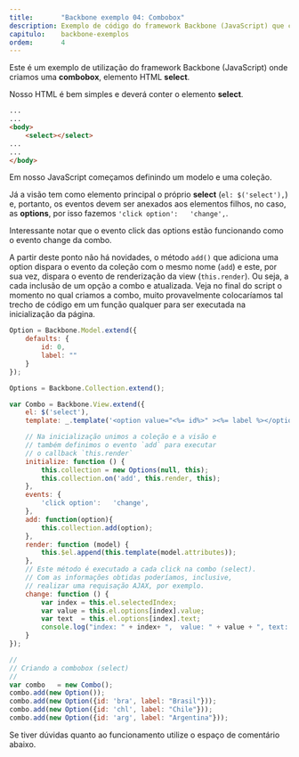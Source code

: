 ```yaml
---
title:       "Backbone exemplo 04: Combobox"
description: Exemplo de código do framework Backbone (JavaScript) que cria  uma combobox (o elemento select da HTML)
capitulo:    backbone-exemplos
ordem:       4
---
```


Este é um exemplo de utilização do framework Backbone (JavaScript) onde criamos uma __combobox__, elemento HTML 
__select__.

Nosso HTML é bem simples e deverá conter o elemento __select__.

```html
...
...
<body>
    <select></select>
...
...
</body>
```

Em nosso JavaScript começamos definindo um modelo e uma coleção.

Já a visão tem como elemento principal o próprio __select__ (`el: $('select'),`) e, portanto, os eventos devem ser 
anexados aos elementos filhos, no caso, as __options__, por isso fazemos `'click option':   'change',`.

Interessante notar que o evento click das options estão funcionando como o evento change da combo.

A partir deste ponto não há novidades, o método `add()` que adiciona uma option dispara o evento da coleção 
com o mesmo nome (`add`) e este, por sua vez, dispara o evento de renderização da view (`this.render`). Ou seja, a cada
inclusão de um opção a combo e atualizada. Veja no final do script o momento no qual criamos a combo, muito provavelmente
colocaríamos tal trecho de código em um função qualquer para ser executada na inicialização da página.


```javascript
Option = Backbone.Model.extend({
    defaults: {
        id: 0,
        label: ""
    }
});

Options = Backbone.Collection.extend();

var Combo = Backbone.View.extend({
    el: $('select'),
    template: _.template('<option value="<%= id%>" ><%= label %></option>'),

    // Na inicialização unimos a coleção e a visão e
    // também definimos o evento `add` para executar
    // o callback `this.render`
    initialize: function () {
        this.collection = new Options(null, this);
        this.collection.on('add', this.render, this);    
    },
    events: {
        'click option':   'change',
    },  
    add: function(option){
        this.collection.add(option);
    },
    render: function (model) {
        this.$el.append(this.template(model.attributes));
    },
    // Este método é executado a cada click na combo (select).
    // Com as informações obtidas poderíamos, inclusive,
    // realizar uma requisação AJAX, por exemplo.
    change: function () {
        var index = this.el.selectedIndex;
        var value = this.el.options[index].value;
        var text  = this.el.options[index].text;
        console.log("index: " + index+ ",  value: " + value + ", text: " + text);
    }
});

//
// Criando a combobox (select) 
//
var combo   = new Combo();
combo.add(new Option());
combo.add(new Option({id: 'bra', label: "Brasil"}));
combo.add(new Option({id: 'chl', label: "Chile"}));
combo.add(new Option({id: 'arg', label: "Argentina"}));
```

Se tiver dúvidas quanto ao funcionamento utilize o espaço de comentário abaixo.